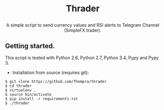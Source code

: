 # <p align="center">Thrader

<p align="center">A simple script to send currency values and RSI alerts to Telegram Channel (SimpleFX trader).

## Getting started.

This script is tested with Python 2.6, Python 2.7, Python 3.4, Pypy and Pypy 3.
* Installation from source (requires git):

```
$ git clone https://github.com/Thempra/thrader
$ cd thrader
$ virtualenv .
$ source bin/activate
$ pip install -r requirements.txt
$ ./thrader

```
